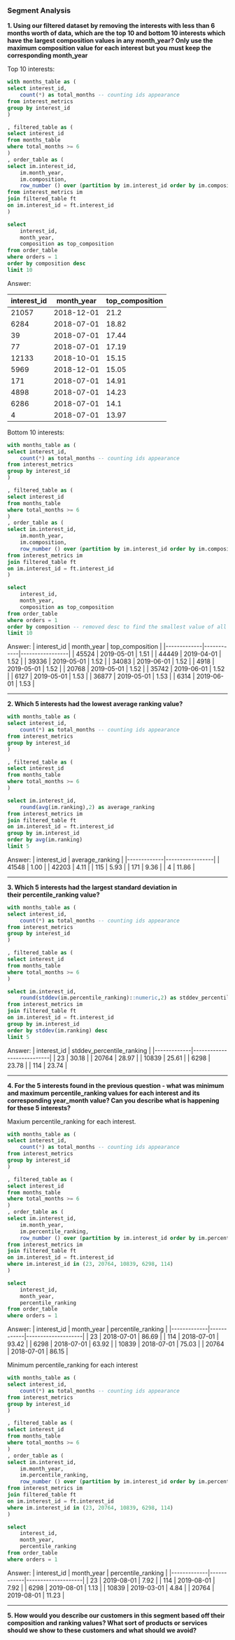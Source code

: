 ### Segment Analysis

**1. Using our filtered dataset by removing the interests with less than 6 months worth of data, which are the top 10 and bottom 10 interests which have the largest composition values in any month_year? Only use the maximum composition value for each interest but you must keep the corresponding month_year**

Top 10 interests:
````sql
with months_table as (
select interest_id,
	count(*) as total_months -- counting ids appearance 
from interest_metrics
group by interest_id
)

, filtered_table as (
select interest_id
from months_table
where total_months >= 6
)
, order_table as (
select im.interest_id,
	im.month_year,
	im.composition,
	row_number () over (partition by im.interest_id order by im.composition desc) as orders -- assign the max composition of each interest to be number 1
from interest_metrics im 
join filtered_table ft
on im.interest_id = ft.interest_id
)

select 
	interest_id,
	month_year,
	composition as top_composition
from order_table
where orders = 1
order by composition desc
limit 10
````
Answer:

| interest_id | month_year | top_composition |
|-------------|------------|-----------------|
|       21057 | 2018-12-01 |            21.2 |
|        6284 | 2018-07-01 |           18.82 |
|          39 | 2018-07-01 |           17.44 |
|          77 | 2018-07-01 |           17.19 |
|       12133 | 2018-10-01 |           15.15 |
|        5969 | 2018-12-01 |           15.05 |
|         171 | 2018-07-01 |           14.91 |
|        4898 | 2018-07-01 |           14.23 |
|        6286 | 2018-07-01 |            14.1 |
|           4 | 2018-07-01 |           13.97 |

Bottom 10 interests:
````sql
with months_table as (
select interest_id,
	count(*) as total_months -- counting ids appearance 
from interest_metrics
group by interest_id
)

, filtered_table as (
select interest_id
from months_table
where total_months >= 6
)
, order_table as (
select im.interest_id,
	im.month_year,
	im.composition,
	row_number () over (partition by im.interest_id order by im.composition) as orders -- removed desc to find the smallest value for each interest 
from interest_metrics im 
join filtered_table ft
on im.interest_id = ft.interest_id
)

select 
	interest_id,
	month_year,
	composition as top_composition
from order_table
where orders = 1
order by composition -- removed desc to find the smallest value of all interest 
limit 10
````
Answer:
| interest_id | month_year | top_composition |
|-------------|------------|-----------------|
|       45524 | 2019-05-01 |            1.51 |
|       44449 | 2019-04-01 |            1.52 |
|       39336 | 2019-05-01 |            1.52 |
|       34083 | 2019-06-01 |            1.52 |
|        4918 | 2019-05-01 |            1.52 |
|       20768 | 2019-05-01 |            1.52 |
|       35742 | 2019-06-01 |            1.52 |
|        6127 | 2019-05-01 |            1.53 |
|       36877 | 2019-05-01 |            1.53 |
|        6314 | 2019-06-01 |            1.53 |


***

**2. Which 5 interests had the lowest average ranking value?**
````sql
with months_table as (
select interest_id,
	count(*) as total_months -- counting ids appearance 
from interest_metrics
group by interest_id
)

, filtered_table as (
select interest_id
from months_table
where total_months >= 6
)

select im.interest_id,
	round(avg(im.ranking),2) as average_ranking
from interest_metrics im 
join filtered_table ft
on im.interest_id = ft.interest_id
group by im.interest_id 
order by avg(im.ranking) 
limit 5
````
Answer:
| interest_id | average_ranking |
|-------------|-----------------|
|       41548 |            1.00 |
|       42203 |            4.11 |
|         115 |            5.93 |
|         171 |            9.36 |
|           4 |           11.86 |

***

**3. Which 5 interests had the largest standard deviation in their percentile_ranking value?**
````sql
with months_table as (
select interest_id,
	count(*) as total_months -- counting ids appearance 
from interest_metrics
group by interest_id
)

, filtered_table as (
select interest_id
from months_table
where total_months >= 6
)

select im.interest_id,
	round(stddev(im.percentile_ranking)::numeric,2) as stddev_percentile_ranking
from interest_metrics im 
join filtered_table ft
on im.interest_id = ft.interest_id
group by im.interest_id 
order by stddev(im.ranking) desc 
limit 5
````
Answer:
| interest_id | stddev_percentile_ranking |
|-------------|---------------------------|
|          23 |                     30.18 |
|       20764 |                     28.97 |
|       10839 |                     25.61 |
|        6298 |                     23.78 |
|         114 |                     23.74 |

***

**4. For the 5 interests found in the previous question - what was minimum and maximum percentile_ranking values for each interest and its corresponding year_month value? Can you describe what is happening for these 5 interests?**

Maxium percentile_ranking for each interest.
````sql
with months_table as (
select interest_id,
	count(*) as total_months -- counting ids appearance 
from interest_metrics
group by interest_id
)

, filtered_table as (
select interest_id
from months_table
where total_months >= 6
)
, order_table as (
select im.interest_id,
	im.month_year,
	im.percentile_ranking,
	row_number () over (partition by im.interest_id order by im.percentile_ranking desc) as orders
from interest_metrics im 
join filtered_table ft
on im.interest_id = ft.interest_id
where im.interest_id in (23, 20764, 10839, 6298, 114)
)

select 
	interest_id,
	month_year,
	percentile_ranking 
from order_table
where orders = 1
````
Answer:
| interest_id | month_year | percentile_ranking |
|-------------|------------|--------------------|
|          23 | 2018-07-01 |              86.69 |
|         114 | 2018-07-01 |              93.42 |
|        6298 | 2018-07-01 |              63.92 |
|       10839 | 2018-07-01 |              75.03 |
|       20764 | 2018-07-01 |              86.15 |

Minimum percentile_ranking for each interest
````sql
with months_table as (
select interest_id,
	count(*) as total_months -- counting ids appearance 
from interest_metrics
group by interest_id
)

, filtered_table as (
select interest_id
from months_table
where total_months >= 6
)
, order_table as (
select im.interest_id,
	im.month_year,
	im.percentile_ranking,
	row_number () over (partition by im.interest_id order by im.percentile_ranking) as orders
from interest_metrics im 
join filtered_table ft
on im.interest_id = ft.interest_id
where im.interest_id in (23, 20764, 10839, 6298, 114)
)

select 
	interest_id,
	month_year,
	percentile_ranking 
from order_table
where orders = 1
````
Answer:
| interest_id | month_year | percentile_ranking |
|-------------|------------|--------------------|
|          23 | 2019-08-01 |               7.92 |
|         114 | 2019-08-01 |               7.92 |
|        6298 | 2019-08-01 |               1.13 |
|       10839 | 2019-03-01 |               4.84 |
|       20764 | 2019-08-01 |              11.23 |

***

**5. How would you describe our customers in this segment based off their composition and ranking values? What sort of products or services should we show to these customers and what should we avoid?**


